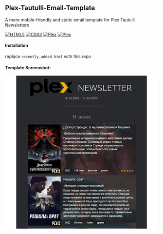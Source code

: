 ## Plex-Tautulli-Email-Template
A more mobile-friendly and static email template for Plex Tautulli Newsletters

[![HTML5](https://img.shields.io/badge/html5-%23E34F26.svg?style=for-the-badge&logo=html5&logoColor=white)](https://aumm.ru) [![CSS3](https://img.shields.io/badge/css3-%231572B6.svg?style=for-the-badge&logo=css3&logoColor=white)](https://aumm.ru) [![Plex](https://img.shields.io/badge/Plex-3C3C3D?style=for-the-badge&logo=Plex&logoColor=F47521)](https://plex.tv) [![Plex](https://img.shields.io/badge/Tautulli-3C3C3D?style=for-the-badge&logo=Plex&logoColor=F47521)](https://tautulli.com/)

#### Installation
replace `recently_added.html` with this repo

#### Template Screenshot:
![Plex Tautulli Email Template](https://github.com/muxcc/AummGit/raw/master/docs/pub/images/tautulli-mob.png "A more mobile-friendly and static email template for Plex Tautulli Newsletters")
